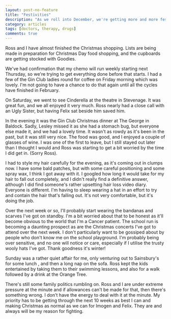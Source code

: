 ```yaml
---
layout: post-no-feature
title: "Festivities"
description: "As we roll into December, we're getting more and more festive."
category: articles
tags: [doctors, therapy, drugs]
comments: true
---
```



Ross and I have almost finished the Christmas shopping.  Lists are being made in preparation for Christmas Day food shopping, and the cupboards are getting stocked with Goodies.

We've had confirmation that my chemo will run weekly starting next Thursday, so we're trying to get everything done before that starts.  I had a few of the Gin Club ladies round for coffee on Friday morning which was lovely.  I'm not going to have a chance to do that again until all the cycles have finished in February.

On Saturday, we went to see Cinderella at the theatre in Stevenage.  It was great fun, and we all enjoyed it very much.  Ross nearly had a close call with an Ugly Sister, but having Felix sat beside him saved him.

In the evening it was the Gin Club Christmas dinner at The George in Baldock.  Sadly, Lesley missed it as she had a stomach bug, but everyone else made it, and we had a lovely time.  It wasn't as rowdy as it's been in the past, but it was still very nice.  The food was good, and I enjoyed a couple of glasses of wine.  I was one of the first to leave, but I still stayed out later than I thought I would and Ross was starting to get a bit worried by the time I did get in.  (Sorry Ross).

I had to style my hair carefully for the evening, as it's coming out in clumps now.  I have some bald patches, but with some careful positioning and some spray wax, I think I got away with it.  I googled how long it would take for my hair to fall out completely, and I didn't really find a definitive answer, although I did find someone's rather upsetting hair loss video diary.  Everyone is different.  I'm having to sleep wearing a hat in an effort to try and contain the hair that's falling out.  It's not very comfortable, but it's doing the job.

Over the next week or so, I'll probably start wearing the bandanas and scarves I've got on standby. I'm a bit worried about that to be honest as it'll become obvious to the world that I'm a Cancer patient. The school run is becoming a daunting prospect as are the Christmas concerts I've got to attend over the next week.  I don't particularly want to be gossiped about by people who don't know me on the school playground.  I'm probably being over sensitive, and no one will notice or care, especially if I utilise the trusty wooly hats I've got.  Thank goodness it's winter!

Sunday was a rather quiet affair for me, only venturing out to Sainsbury's for some lunch , and then a long nap on the sofa.  Ross kept the kids entertained by taking them to their swimming lessons, and also for a walk followed by a drink at the Orange Tree.

There's still some family politics rumbling on.  Ross and I are under extreme pressure at the minute and if allowances can't be made for that, then there's something wrong.  I don't have the energy to deal with it at the minute.  My priority has to be getting through the next 10 weeks as best I can and making Christmas as normal as we can for Imogen and Felix.  They are and always will be my reason for fighting.